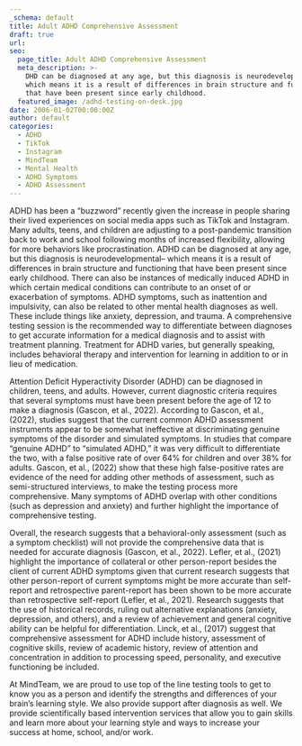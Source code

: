 ```yaml
---
_schema: default
title: Adult ADHD Comprehensive Assessment
draft: true
url:
seo:
  page_title: Adult ADHD Comprehensive Assessment
  meta_description: >-
    DHD can be diagnosed at any age, but this diagnosis is neurodevelopmental–
    which means it is a result of differences in brain structure and functioning
    that have been present since early childhood.
  featured_image: /adhd-testing-on-desk.jpg
date: 2006-01-02T00:00:00Z
author: default
categories:
  - ADHD
  - TikTok
  - Instagram
  - MindTeam
  - Mental Health
  - ADHD Symptoms
  - ADHD Assessment
---
```

ADHD has been a “buzzword” recently given the increase in people sharing their lived experiences on social media apps such as TikTok and Instagram. Many adults, teens, and children are adjusting to a post-pandemic transition back to work and school following months of increased flexibility, allowing for more behaviors like procrastination. ADHD can be diagnosed at any age, but this diagnosis is neurodevelopmental– which means it is a result of differences in brain structure and functioning that have been present since early childhood. There can also be instances of medically induced ADHD in which certain medical conditions can contribute to an onset of or exacerbation of symptoms. ADHD symptoms, such as inattention and impulsivity, can also be related to other mental health diagnoses as well. These include things like anxiety, depression, and trauma. A comprehensive testing session is the recommended way to differentiate between diagnoses to get accurate information for a medical diagnosis and to assist with treatment planning. Treatment for ADHD varies, but generally speaking, includes behavioral therapy and intervention for learning in addition to or in lieu of medication.&nbsp;

Attention Deficit Hyperactivity Disorder (ADHD) can be diagnosed in children, teens, and adults. However, current diagnostic criteria requires that several symptoms must have been present before the age of 12 to make a diagnosis (Gascon, et al., 2022). According to Gascon, et al., (2022), studies suggest that the current common ADHD assessment instruments appear to be somewhat ineffective at discriminating genuine symptoms of the disorder and simulated symptoms. In studies that compare “genuine ADHD” to “simulated ADHD,” it was very difficult to differentiate the two, with a false positive rate of over 64% for children and over 38% for adults. Gascon, et al., (2022) show that these high false-positive rates are evidence of the need for adding other methods of assessment, such as semi-structured interviews, to make the testing process more comprehensive. Many symptoms of ADHD overlap with other conditions (such as depression and anxiety) and further highlight the importance of comprehensive testing.&nbsp;

Overall, the research suggests that a behavioral-only assessment (such as a symptom checklist) will not provide the comprehensive data that is needed for accurate diagnosis (Gascon, et al., 2022). Lefler, et al., (2021) highlight the importance of collateral or other person-report besides the client of current ADHD symptoms given that current research suggests that other person-report of current symptoms might be more accurate than self-report and retrospective parent-report has been shown to be more accurate than retrospective self-report (Lefler, et al., 2021). Research suggests that the use of historical records, ruling out alternative explanations (anxiety, depression, and others), and a review of achievement and general cognitive ability can be helpful for differentiation. Linck, et al., (2017) suggest that comprehensive assessment for ADHD include history, assessment of cognitive skills, review of academic history, review of attention and concentration in addition to processing speed, personality, and executive functioning be included.&nbsp;

At MindTeam, we are proud to use top of the line testing tools to get to know you as a person and identify the strengths and differences of your brain’s learning style. We also provide support after diagnosis as well. We provide scientifically based intervention services that allow you to gain skills and learn more about your learning style and ways to increase your success at home, school, and/or work.&nbsp;